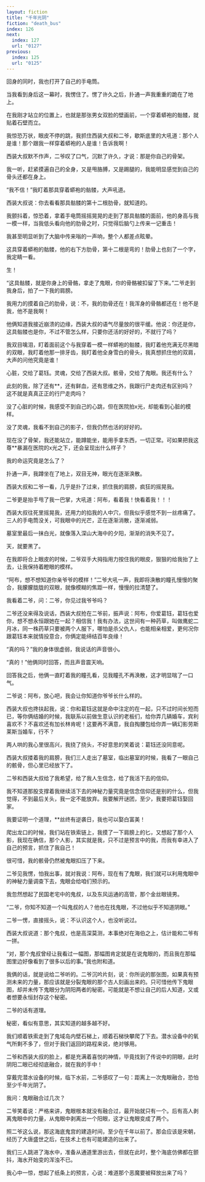 ```yaml
---
layout: fiction
title: "千年光阴"
fiction: "death_bus"
index: 126
next:
  index: 127
  url: "0127"
previous:
  index: 125
  url: "0125"
---
```

回身的同时，我也打开了自己的手电筒。

当我看到身后这一幕时，我愣住了。愣了许久之后，扑通一声我重重的跪在了地上。

在我刚才站立的位置上，也就是那张男女双脸的壁画前，一个穿着蟒袍的骷髅，就贴着石壁而立。

我惊恐万状，眼皮不停的跳，我抓住西装大叔和二爷，歇斯底里的大吼道：那个人是谁！那个跟我一样穿着蟒袍的人是谁！告诉我啊！

西装大叔默不作声，二爷叹了口气，沉默了许久，才说：那是你自己的骨架。

我一听，赶紧摸遍自己的全身，又是甩胳膊，又是踢腿的，我能明显感觉到自己的骨头还都在身上。

“我不信！”我盯着那具穿着蟒袍的骷髅，大声吼道。

西装大叔说：你去看看那具骷髅的第十二根肋骨，就知道的。

我颤抖着，惊恐着，拿着手电筒摇摇晃晃的走到了那具骷髅的面前，他的身高与我一模一样，当我低头看向他的肋骨之时，只觉得后脑勺上传来一记重击！

我甚至明显听到了大脑中传来嗡的一声响，整个人都差点眩晕。

这具穿着蟒袍的骷髅，他的右下方肋骨，第十二根是弯的！肋骨上也刻了一个字，我定睛一看。

生！

“这具骷髅，就是你身上的骨骼，拿走了鬼眼，你的骨骼被扣留了下来。”二爷走到我身后，拍了一下我的肩膀。

我用力的摸着自己的肋骨，说：不，我的肋骨还在！我浑身的骨骼都还在！他不是我，他不是我啊！

他俩知道我接近崩溃的边缘，西装大叔的语气尽量放的很平缓。他说：你还是你，这具骷髅也是你，不过不管怎么样，只要你还活的好好的，不就行了吗？

我双目噙泪，盯着面前这个与我穿着一模一样蟒袍的骷髅，我盯着他充满无尽黑暗的双眼，我盯着他那一排牙齿，我盯着他全身雪白的骨头，我真想抓住他的双肩，大声的问他究竟是谁！

心脏，交给了葛钰。灵魂，交给了西装大叔。骸骨，交给了鬼眼。我还有什么？

此刻的我，除了还有**，还有鲜血，还有思维之外，我跟行尸走肉还有区别吗？这不就是真真正正的行尸走肉吗？

没了心脏的时候，我感受不到自己的心跳，但在医院拍x光，却能看到心脏的模样。

没了灵魂，我看不到自己的影子，但我仍然也活的好好的。

现在没了骨架，我还能站立，能蹲能坐，能用手拿东西，一切正常。可如果把我这尊**暴漏在医院的x光之下，还会呈现出什么样子？

我的命运究竟是怎么了？

扑通一声，我蹲坐在了地上，双目无神，眼光在逐渐涣散。

西装大叔和二爷一看，几乎是扑了过来，抓住我的肩膀，疯狂的摇晃我。

二爷更是抬手甩了我一巴掌，大吼道：阿布，看着我！快看着我！！！

西装大叔往死里摇晃我，还用力的掐我的人中穴，但我似乎感觉不到一丝疼痛了。三人的手电筒没关，可我眼中的光芒，正在逐渐消散，逐渐减弱。

墓室里最后一抹白光，就像落入深山大海中的夕阳，渐渐的消失不见了。

天，就要黑了。

在我即将合上眼皮的时候，二爷双手大拇指用力按住我的眼皮，狠狠的给我抬了上去，让我保持着瞪眼的模样。

“阿布，想不想知道你亲爷爷的模样！”二爷大吼一声，我即将涣散的瞳孔慢慢的聚合，我朦朦胧胧的双眼，就像模糊的焦距一样，慢慢的拉清楚了。

我看着二爷，问：二爷，你见过我爷爷吗？

二爷还没来得及说话，西装大叔抢在二爷前，振声说：阿布，你爱葛钰，葛钰也爱你，想不想永恒跟她在一起？相信我！我有办法，这世间有一种药草，叫做鹰蛇二月冰，同一株药草只要被两个人服下，哪怕是杀父仇人，也能相亲相爱，更何况你跟葛钰本来就情投意合，你俩定能缔结百年良缘！

“真的吗？”我的身体很虚弱，我说话的声音很小。

“真的！”他俩同时回答，而且声音震天响。

回答我之后，他俩一直盯着我的瞳孔看，见我瞳孔不再涣散，这才明显喘了一口气。

二爷说：阿布，放心吧，我会让你知道你爷爷长什么样的。

西装大叔也搀扶起我，说：你和葛钰这就是命中注定的在一起，只不过时间长短而已，等你俩结婚的时候，我联系以前做生意认识的老板们，给你弄几辆婚车，宾利喜欢不？不喜欢还有加长林肯呢！这要再不满意，我自掏腰包给你弄一辆幻影劳斯莱斯当婚车，行不？

两人哄的我心里很高兴，我挠了挠头，不好意思的笑着说：葛钰还没同意呢。

西装大叔搂着我的肩膀，我们三人走出了墓室，临出墓室的时候，我看了一眼自己的骸骨，但心里已经放下了。

二爷和西装大叔给了我希望，给了我人生信念，给了我活下去的信仰。

我不知道那股支撑着我继续活下去的神秘力量究竟是信念信仰还是别的什么，但我觉得，不到最后关头，我一定不能放弃。我要解开谜团，至少，我要把葛钰娶回家。

我要证明一个道理，**丝终有逆袭日，我也可以娶白富美！

爬出龙口的时候，我们站在铁索链上，我摸了一下肩膀上的匕，又想起了那个人影，我现在确信，那个人影，其实就是我，只不过是预言中的我，而我有幸进入了自己的预言，抓住了我自己！

很可惜，我的骸骨仍然被鬼眼扣压了下来。

二爷见我愣，怕我出事，就对我说：阿布，现在有了鬼眼，我们就可以利用鬼眼中的神秘力量调查下去，鬼眼会给咱们预示的。

我忽然想起了民国老宅中的鬼叔，以及东风运通的高管，那个金丝眼镜男。

“二爷，你知不知道一个叫鬼叔的人？他也在找鬼眼，不过他似乎不知道阴眼。”

二爷一愣，直接摇头，说：不认识这个人，也没听说过。

西装大叔说道：那个鬼叔，也是高深莫测，本事绝对在海伯之上，估计能和二爷有一拼。

“对，那个鬼叔曾经让我看过一幅图，那幅图肯定就是在说鬼眼的，而且我在那幅图里边好像看到了很多以后的事。”我也附和道。

我俩的话，就是说给二爷听的。二爷沉吟片刻，说：你所说的那张图，如果真有预测未来的力量，那应该就是分裂鬼眼的那个古人刻画出来的。只可惜他传下鬼眼图，却并未传下鬼眼分为阴阳两者的秘密。可能就是不想让自己的后人知道，又或者想要永恒封存这个秘密。

二爷的话有道理。

秘密，看似有意思，其实知道的越多越不好。

我们顺着铁索走到了鬼域岛内壁石梯上，顺着石梯快攀爬了下去。潜水设备中的氧气所剩不多了，但对于我们返回的路程来说，绝对够用。

二爷和西装大叔的脸上，都是充满着喜悦的神情，毕竟找到了传说中的阴眼，此时阴阳二眼已经彻底融合，就在我的手中！

穿戴完潜水设备的时候，临下水前，二爷感叹了一句：距离上一次鬼眼融合，恐怕至少千年光阴了。

我问：鬼眼融合过几次？

二爷笑着说：严格来讲，鬼眼根本就没有融合过，最开始就只有一个。后有高人剥离鬼眼中的力量，从鬼眼中剥离出一个阳眼，这才让鬼眼变成了两个。

照二爷这么说，那这海底鬼宫的建造时间，至少在千年以前了。那会应该是宋朝，经历了大唐盛世之后，在技术上也有可能建造的出来了。

我们三人跳进了海水中，准备从通道里游出去，但就在此时，整个海底仿佛都在颤抖，海水开始变的浑浊不已。

我心中一惊，想起了纸条上的预言，心说：难道那个恶魔要被释放出来了吗？